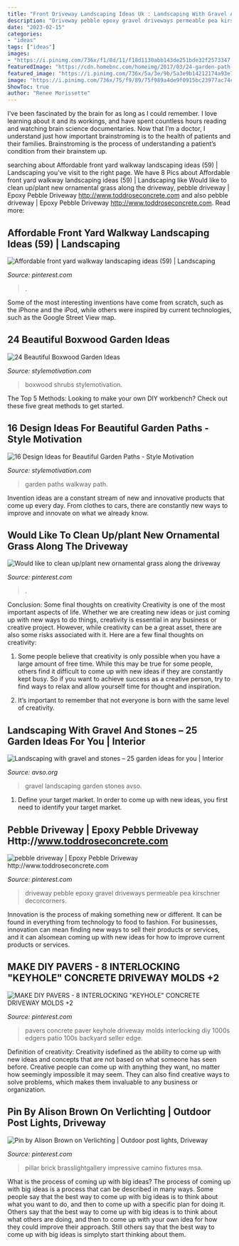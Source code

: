 ```yaml
---
title: "Front Driveway Landscaping Ideas Uk : Landscaping With Gravel And Stones – 25 Garden Ideas For You"
description: "Driveway pebble epoxy gravel driveways permeable pea kirschner decorcorners"
date: "2023-02-15"
categories:
- "ideas"
tags: ["ideas"]
images:
- "https://i.pinimg.com/736x/f1/8d/11/f18d1130abb143de251bde32f2573347.jpg"
featuredImage: "https://cdn.homebnc.com/homeimg/2017/03/24-garden-path-walkway-ideas-homebnc.jpg"
featured_image: "https://i.pinimg.com/736x/5a/3e/9b/5a3e9b14212174a93e7632c8e0ad34a1--driveway-landscaping-driveway-ideas.jpg"
image: "https://i.pinimg.com/736x/75/f9/89/75f989a4de9f0915bc23977ac74cfe2c.jpg"
ShowToc: true
author: "Renee Morissette"
---
```



I’ve been fascinated by the brain for as long as I could remember. I love learning about it and its workings, and have spent countless hours reading and watching brain science documentaries. Now that I’m a doctor, I understand just how important brainstroming is to the health of patients and their families. Brainstroming is the process of understanding a patient’s condition from their brainstem up.

	

		
searching about Affordable front yard walkway landscaping ideas (59) | Landscaping you've visit to the right page. We have 8 Pics about Affordable front yard walkway landscaping ideas (59) | Landscaping like Would like to clean up/plant new ornamental grass along the driveway, pebble driveway | Epoxy Pebble Driveway http://www.toddroseconcrete.com and also pebble driveway | Epoxy Pebble Driveway http://www.toddroseconcrete.com. Read more:
		
    
## Affordable Front Yard Walkway Landscaping Ideas (59) | Landscaping

<img loading=lazy src="https://i.pinimg.com/736x/e6/05/7b/e6057b825ed6d01c6129264625edd1f0.jpg" onerror="this.onerror=null;this.src='https://tse3.mm.bing.net/th?id=OIP.X6Cj-w13eIJ5WpAZUaNp-AHaLH&amp;pid=15.1';" alt="Affordable front yard walkway landscaping ideas (59) | Landscaping">

_Source: pinterest.com_

>. 

	

Some of the most interesting inventions have come from scratch, such as the iPhone and the iPod, while others were inspired by current technologies, such as the Google Street View map.

    
## 24 Beautiful Boxwood Garden Ideas

<img loading=lazy src="https://www.stylemotivation.com/wp-content/uploads/2013/09/24-Beautiful-Boxwood-Garden-Ideas-18-640x853.jpg" onerror="this.onerror=null;this.src='https://tse3.mm.bing.net/th?id=OIP.RAxRd4ukpcDi2tj4wt-r9AHaJ3&amp;pid=15.1';" alt="24 Beautiful Boxwood Garden Ideas">

_Source: stylemotivation.com_

>boxwood shrubs stylemotivation. 

	

The Top 5 Methods:
Looking to make your own DIY workbench? Check out these five great methods to get started.

    
## 16 Design Ideas For Beautiful Garden Paths - Style Motivation

<img loading=lazy src="https://cdn.homebnc.com/homeimg/2017/03/24-garden-path-walkway-ideas-homebnc.jpg" onerror="this.onerror=null;this.src='https://tse3.mm.bing.net/th?id=OIP.91uVXlSKqIW54ifF-SVzAgHaKc&amp;pid=15.1';" alt="16 Design Ideas for Beautiful Garden Paths - Style Motivation">

_Source: stylemotivation.com_

>garden paths walkway path. 

	

Invention ideas are a constant stream of new and innovative products that come up every day. From clothes to cars, there are constantly new ways to improve and innovate on what we already know. 

    
## Would Like To Clean Up/plant New Ornamental Grass Along The Driveway

<img loading=lazy src="https://i.pinimg.com/736x/75/f9/89/75f989a4de9f0915bc23977ac74cfe2c.jpg" onerror="this.onerror=null;this.src='https://tse3.mm.bing.net/th?id=OIP.ez63TmPqkB__PtaB_Gw7-QHaLH&amp;pid=15.1';" alt="Would like to clean up/plant new ornamental grass along the driveway">

_Source: pinterest.com_

>. 

	

Conclusion: Some final thoughts on creativity
Creativity is one of the most important aspects of life. Whether we are creating new ideas or just coming up with new ways to do things, creativity is essential in any business or creative project. However, while creativity can be a great asset, there are also some risks associated with it. Here are a few final thoughts on creativity: 
1. Some people believe that creativity is only possible when you have a large amount of free time. While this may be true for some people, others find it difficult to come up with new ideas if they are constantly kept busy. So if you want to achieve success as a creative person, try to find ways to relax and allow yourself time for thought and inspiration. 

2. It’s important to remember that not everyone is born with the same level of creativity.

    
## Landscaping With Gravel And Stones – 25 Garden Ideas For You | Interior

<img loading=lazy src="https://www.avso.org/wp-content/uploads/2014/11/landscaping-with-gravel-and-stones-25-garden-ideas-for-you-1415376101.jpg" onerror="this.onerror=null;this.src='https://tse4.mm.bing.net/th?id=OIP.yimm2Hhax8bT4C-mWFJxvAHaFi&amp;pid=15.1';" alt="Landscaping with gravel and stones – 25 garden ideas for you | Interior">

_Source: avso.org_

>gravel landscaping garden stones avso. 

	

1. Define your target market. In order to come up with new ideas, you first need to identify your target market.

    
## Pebble Driveway | Epoxy Pebble Driveway Http://www.toddroseconcrete.com

<img loading=lazy src="https://i.pinimg.com/736x/5a/3e/9b/5a3e9b14212174a93e7632c8e0ad34a1--driveway-landscaping-driveway-ideas.jpg" onerror="this.onerror=null;this.src='https://tse3.mm.bing.net/th?id=OIP.L26jxZBcZUhpYyN1vFiDrwAAAA&amp;pid=15.1';" alt="pebble driveway | Epoxy Pebble Driveway http://www.toddroseconcrete.com">

_Source: pinterest.com_

>driveway pebble epoxy gravel driveways permeable pea kirschner decorcorners. 

	

Innovation is the process of making something new or different. It can be found in everything from technology to food to fashion. For businesses, innovation can mean finding new ways to sell their products or services, and it can alsomean coming up with new ideas for how to improve current products or services.

    
## MAKE DIY PAVERS - 8 INTERLOCKING &quot;KEYHOLE&quot; CONCRETE DRIVEWAY MOLDS +2

<img loading=lazy src="https://i.pinimg.com/736x/f1/8d/11/f18d1130abb143de251bde32f2573347.jpg" onerror="this.onerror=null;this.src='https://tse2.mm.bing.net/th?id=OIP.0EsFunyG7avWWX6cqBZRNgHaJ4&amp;pid=15.1';" alt="MAKE DIY PAVERS - 8 INTERLOCKING &quot;KEYHOLE&quot; CONCRETE DRIVEWAY MOLDS +2">

_Source: pinterest.com_

>pavers concrete paver keyhole driveway molds interlocking diy 1000s edgers patio 100s backyard seller edge. 

	

Definition of creativity:
Creativity isdefined as the ability to come up with new ideas and concepts that are not based on what someone has seen before. Creative people can come up with anything they want, no matter how seemingly impossible it may seem. They can also find creative ways to solve problems, which makes them invaluable to any business or organization.

    
## Pin By Alison Brown On Verlichting | Outdoor Post Lights, Driveway

<img loading=lazy src="https://i.pinimg.com/736x/81/4b/5b/814b5ba78256b7ac1c2a7083cf6ea531.jpg" onerror="this.onerror=null;this.src='https://tse4.mm.bing.net/th?id=OIP.L9m6c7ZYDgesiLKvfNkS6gHaLH&amp;pid=15.1';" alt="Pin by Alison Brown on Verlichting | Outdoor post lights, Driveway">

_Source: pinterest.com_

>pillar brick brasslightgallery impressive camino fixtures msa. 

	

What is the process of coming up with big ideas?
The process of coming up with big ideas is a process that can be described in many ways. Some people say that the best way to come up with big ideas is to think about what you want to do, and then to come up with a specific plan for doing it. Others say that the best way to come up with big ideas is to think about what others are doing, and then to come up with your own idea for how they could improve their approach. Still others say that the best way to come up with big ideas is simplyto start thinking about them.

